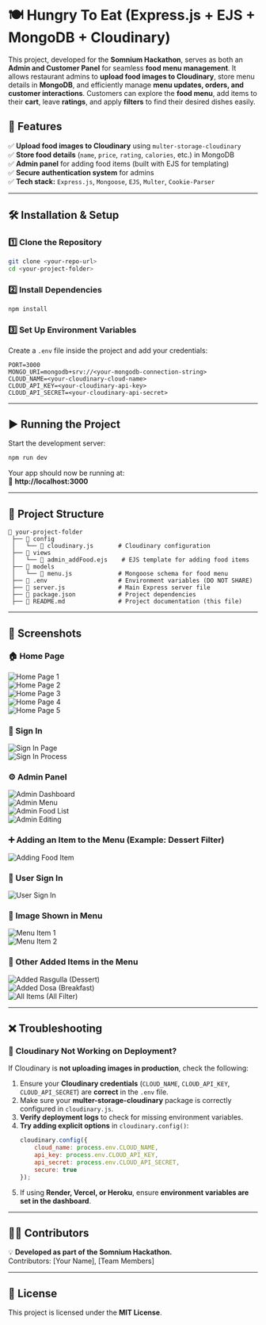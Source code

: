 # 🍽️ Hungry To Eat (Express.js + EJS + MongoDB + Cloudinary)

This project, developed for the **Somnium Hackathon**, serves as both an **Admin and Customer Panel** for seamless **food menu management**. It allows restaurant admins to **upload food images to Cloudinary**, store menu details in **MongoDB**, and efficiently manage **menu updates, orders, and customer interactions**. Customers can explore the **food menu**, add items to their **cart**, leave **ratings**, and apply **filters** to find their desired dishes easily.

## 🚀 Features

✅ **Upload food images to Cloudinary** using `multer-storage-cloudinary`  
✅ **Store food details** (`name`, `price`, `rating`, `calories`, etc.) in MongoDB  
✅ **Admin panel** for adding food items (built with EJS for templating)  
✅ **Secure authentication system** for admins  
✅ **Tech stack:** `Express.js`, `Mongoose`, `EJS`, `Multer`, `Cookie-Parser`  

---

## 🛠️ Installation & Setup

### 1️⃣ Clone the Repository
```sh
git clone <your-repo-url>
cd <your-project-folder>
```

### 2️⃣ Install Dependencies
```sh
npm install
```

### 3️⃣ Set Up Environment Variables
Create a `.env` file inside the project and add your credentials:
```env
PORT=3000
MONGO_URI=mongodb+srv://<your-mongodb-connection-string>
CLOUD_NAME=<your-cloudinary-cloud-name>
CLOUD_API_KEY=<your-cloudinary-api-key>
CLOUD_API_SECRET=<your-cloudinary-api-secret>
```

---

## ▶️ Running the Project
Start the development server:
```sh
npm run dev
```
Your app should now be running at:  
🔗 **http://localhost:3000**

---

## 📂 Project Structure
```
📁 your-project-folder
 ├── 📂 config
 │   └── 📝 cloudinary.js       # Cloudinary configuration
 ├── 📂 views
 │   └── 📝 admin_addFood.ejs    # EJS template for adding food items
 ├── 📂 models
 │   └── 📝 menu.js             # Mongoose schema for food menu
 ├── 📝 .env                    # Environment variables (DO NOT SHARE)
 ├── 📝 server.js               # Main Express server file
 ├── 📝 package.json            # Project dependencies
 ├── 📝 README.md               # Project documentation (this file)
```

---

## 📸 Screenshots

### 🏠 Home Page  
![Home Page 1](1.jpg)  
![Home Page 2](2.jpg)  
![Home Page 3](3.jpg)  
![Home Page 4](4.jpg)  
![Home Page 5](5.jpg)  

### 🔐 Sign In  
![Sign In Page](6.jpg)  
![Sign In Process](7.jpg)  

### ⚙️ Admin Panel  
![Admin Dashboard](8.jpg)  
![Admin Menu](9.jpg)  
![Admin Food List](10.jpg)  
![Admin Editing](11.jpg)  

### ➕ Adding an Item to the Menu (Example: Dessert Filter)  
![Adding Food Item](12.jpg)  

### 👤 User Sign In  
![User Sign In](15.jpg)  

### 🍕 Image Shown in Menu  
![Menu Item 1](13.jpg)  
![Menu Item 2](14.jpg)  

### 📌 Other Added Items in the Menu  
![Added Rasgulla (Dessert)](16.jpg)  
![Added Dosa (Breakfast)](17.jpg)  
![All Items (All Filter)](18.jpg)  

---

## ❌ Troubleshooting

### 🔹 **Cloudinary Not Working on Deployment?**
If Cloudinary is **not uploading images in production**, check the following:
1. Ensure your **Cloudinary credentials** (`CLOUD_NAME`, `CLOUD_API_KEY`, `CLOUD_API_SECRET`) are **correct** in the `.env` file.
2. Make sure your **multer-storage-cloudinary** package is correctly configured in `cloudinary.js`.
3. **Verify deployment logs** to check for missing environment variables.
4. **Try adding explicit options** in `cloudinary.config()`:
   ```js
   cloudinary.config({
       cloud_name: process.env.CLOUD_NAME,
       api_key: process.env.CLOUD_API_KEY,
       api_secret: process.env.CLOUD_API_SECRET,
       secure: true
   });
   ```
5. If using **Render, Vercel, or Heroku**, ensure **environment variables are set in the dashboard**.

---

## 👨‍💻 Contributors
💡 **Developed as part of the Somnium Hackathon.**  
Contributors: [Your Name], [Team Members]

---

## 📜 License
This project is licensed under the **MIT License**.
